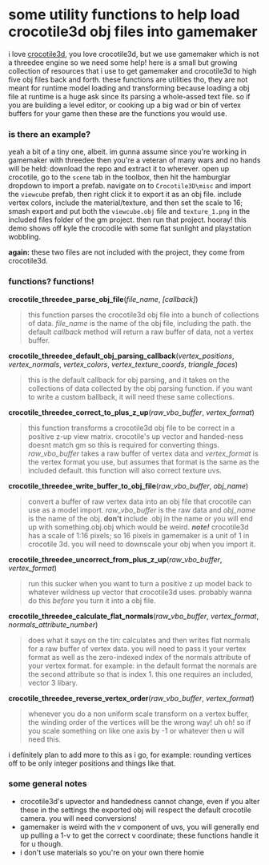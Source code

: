 # some utility functions to help load crocotile3d obj files into gamemaker

i love [crocotile3d](https://crocotile3d.com), you love crocotile3d, but we use gamemaker which is not a threedee engine so we need some help! here is a small but growing collection of resources that i use to get gamemaker and crocotile3d to high five obj files back and forth. these functions are utilities tho, they are not meant for runtime model loading and transforming because loading a obj file at runtime is a huge ask since its parsing a whole-assed text file. so if you are building a level editor, or cooking up a big wad or bin of vertex buffers for your game then these are the functions you would use.

### is there an example?
yeah a bit of a tiny one, albeit. im gunna assume since you're working in gamemaker with threedee then you're a veteran of many wars and no hands will be held: download the repo and extract it to wherever. open up crocotile, go to the `scene` tab in the toolbox, then hit the hamburglar dropdown to import a prefab. navigate on to `Crocotile3D\misc` and import the `viewcube` prefab, then right click it to export it as an obj file. include vertex colors, include the material/texture, and then set the scale to 16; smash export and put both the  `viewcube.obj` file and `texture_1.png` in the included files folder of the gm project. then run that project. hooray! this demo shows off kyle the crocodile with some flat sunlight and playstation wobbling.

**again:** these two files are not included with the project, they come from crocotile3d.

### functions? functions!

**crocotile\_threedee\_parse\_obj\_file**(_file_name_, _[callback]_)
> this function parses the crocotile3d obj file into a bunch of collections of data. *file_name* is the name of the obj file, including the path. the default *callback* method will return a raw buffer of data, not a vertex buffer.

**crocotile\_threedee\_default\_obj\_parsing\_callback**(*vertex\_positions*, *vertex\_normals*, *vertex\_colors*, *vertex\_texture\_coords*, *triangle\_faces*)
> this is the default callback for obj parsing, and it takes on the collections of data collected by the obj parsing function. if you want to write a custom ballback, it will need these same collections.

**crocotile\_threedee\_correct\_to\_plus\_z\_up**(_raw\_vbo\_buffer_, _vertex\_format_)
> this function transforms a crocotile3d obj file to be correct in a positive z-up view matrix. crocotile's up vector and handed-ness doesnt match gm so this is required for converting things. _raw\_vbo\_buffer_ takes a raw buffer of vertex data and _vertex\_format_ is the vertex format you use, but assumes that format is the same as the included default. this function will also correct texture uvs.

**crocotile\_threedee\_write\_buffer\_to\_obj\_file**(*raw\_vbo\_buffer*, *obj\_name*)
> convert a buffer of raw vertex data into an obj file that crocotile can use as a model import. *raw\_vbo\_buffer* is the raw data and *obj\_name* is the name of the obj. **don't** include .obj in the name or you will end up with something.obj.obj which would be weird. **_note!_** crocotile3d has a scale of 1:16 pixels; so 16 pixels in gamemaker is a unit of 1 in crocotile 3d. you will need to downscale your obj when you import it.

**crocotile\_threedee\_uncorrect\_from\_plus\_z\_up**(_raw\_vbo\_buffer_, _vertex\_format_)
> run this sucker when you want to turn a positive z up model back to whatever wildness up vector that crocotile3d uses. probably wanna do this _before_ you turn it into a obj file.

**crocotile\_threedee\_calculate\_flat\_normals**(*raw\_vbo\_buffer*, *vertex\_format*, *normals\_attribute\_number*)
> does what it says on the tin: calculates and then writes flat normals for a raw buffer of vertex data. you will need to pass it your vertex format as well as the zero-indexed index of the normals attribute of your vertex format. for example: in the default format the normals are the second attribute so that is index 1. this one requires an included, vector 3 libary.

**crocotile\_threedee\_reverse\_vertex\_order**(*raw\_vbo\_buffer*, *vertex\_format*)
> whenever you do a non uniform scale transform on a vertex buffer, the winding order of the vertices will be the wrong way! uh oh! so if you scale something on like one axis by -1 or whatever then u will need this.

i definitely plan to add more to this as i go, for example: rounding vertices off to be only integer positions and things like that.

### some general notes
- crocotile3d's upvector and handedness cannot change, even if you alter these in the settings the exported obj will respect the default crocotile camera. you will need conversions!
- gamemaker is weird with the v component of uvs, you will generally end up pulling a 1-v to get the correct v coordinate; these functions handle it for u though.
- i don't use materials so you're on your own there homie
